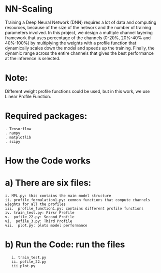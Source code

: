 # NN-Scaling
Training a Deep Neural Network (DNN) requires a lot of data and computing resources, because of the size of the network and the number  of training parameters involved. In this project, we design a multiple channel layering framework that uses percentage of the channels (0-20%, 20%-40% and 40%-100%) by multiplying the weights with a profile function that dynamically scales down the model and speeds up the training. Finally, the dynamic range across the entire channels that gives the best performance at the inference is selected. 

# Note:
  Different weight profile functions could be used, but in this work, we use Linear Profile Function.

# Required packages:
    . Tensorflow
    . numpy
    . matplotlib
    . scipy

# How the Code works

  # a) There are six files:
    i. MPL.py: this contains the main model structure
    ii. profile_formulation1.py: common functions that compute channels wieghts for all the profiles 
    iii.  profile_function1.py: contains different profile functions
    iv. train_test.py: Firsr Profile 
    v.  pofile_22.py: Second Profile
    vi.  pofile_3.py: Third Profile
    vii.  plot.py: plots model performance
  
  # b) Run the Code: run the files
       i. train_test.py
       ii. pofile_22.py
       iii plot.py
